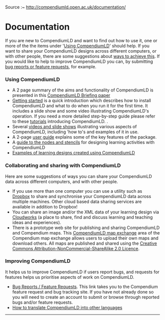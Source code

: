 
Source :~ <http://compendiumld.open.ac.uk/documentation/>

# Documentation

If you are new to CompendiumLD and want to find out how to use it, one or more of the the items under '[Using CompendiumLD](#using)' should help. If you want to share your CompendiumLD designs across different computers, or with other people, there are some suggestions about [ways to achieve this](#collaborateshare "Collaborating and sharing with CompendiumLD"). If you would like to help to improve CompendiumLD you can, by submitting [bug reports or feature requests](#improve "Improving CompendiumLD"), for example.

### <a name="using" id="using"></a> Using CompendiumLD

*   A 2 page summary of the aims and functionality of CompendiumLD is presented in this [CompendiumLD Briefing paper](../documentation/version1.0/QuickRefGuides/CompendiumLD-briefing-paper.pdf)
*   [Getting started](../gettingstarted.html) is a quick introduction which describes how to install CompendiumLD and what to do when you run it for the first time. It includes a slide show and some video illustrating CompendiumLD's operation. If you need a more detailed step-by-step guide please refer to these [tutorials](../documentation/version1.0/tutorials/) introducing CompendiumLD. .
*   Several [videos and slide shows](../documentation/version1.0/videos/) illustrating various aspects of CompendiumLD, including 'how to's and examples of it in use.
*   A 2-page [user guide](../documentation/version1.0/QuickRefGuides/userguide.pdf) explains some of the key features of the package.
*   A [guide to the nodes and stencils](../documentation/version1.0/QuickRefGuides/stencilsAndNodes/) for designing learning activities with CompendiumLD
*   [Examples of learning designs created using CompendiumLD](../documentation/examples)

### <a name="collaborateshare" id="collaborateshare"></a> Collaborating and sharing with CompendiumLD

Here are some suggestions of ways you can share your CompendiumLD data across different computers, and with other people.

*   If you use more than one computer you can use a utility such as [Dropbox](https://www.dropbox.com/) to share and synchronise your CompendiumLD data across multiple machines. Other cloud based data sharing services are available in addition to Dropbox!
*   You can share an image and/or the XML data of your learning design via [Cloudworks][] (a place to share, find and discuss learning and teaching ideas and experiences).
*   There is a <span class="warning">prototype</span> web site for publishing and sharing CompendiumLD and Compendium maps. This [CompendiumLD map exchange](http://compendium.open.ac.uk/moodle/course/view.php?id=7) area of the Compendium map exchange allows users to upload their own maps and download others. All maps are published and shared using the [Creative Commons Attribution-NonCommercial-ShareAlike 2.0 Licence](https://creativecommons.org/licenses/by-nc-sa/2.0/uk/).

### <a name="improve" id="improve"></a> Improving CompendiumLD

It helps us to improve CompendiumLD if users report bugs, and requests for features helps us prioritise aspects of work on CompendiumLD.

*   [Bug Reports / Feature Requests](http://compendium.open.ac.uk/bugzilla/enter_bug.cgi?product=CompendiumLD).
    This link takes you to the Compendium feature request and bug tracking site. If you have not already done so you will need to create an account to submit or browse through reported bugs and/or feature requests.
*   [How to translate CompendiumLD into other languages](../documentation/translation/)

[archive]: https://web.archive.org/web/20180401065418/http://compendiumld.open.ac.uk/documentation/
[arch-bugz]: https://web.archive.org/web/20160902233719/http://compendium.open.ac.uk/bugzilla/enter_bug.cgi?product=CompendiumLD
[cloudworks]: https://cloudworks.ac.uk/cloud/view/3687

---
